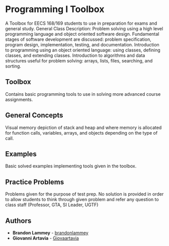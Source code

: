 # Programming I Toolbox

A Toolbox for EECS 168/169 students to use in preparation for exams and general study. 
General Class Description: Problem solving using a high level programming language and object oriented software design. Fundamental stages of software development are discussed: problem specification, program design, implementation, testing, and documentation. Introduction to programming using an object oriented language: using classes, defining classes, and extending classes. Introduction to algorithms and data structures useful for problem solving: arrays, lists, files, searching, and sorting.

## Toolbox
Contains basic programming tools to use in solving more advanced course assignments. 

## General Concepts
Visual memory depiction of stack and heap and where memory is allocated for function calls, variables, arrays, and objects depending on the type of call. 

## Examples
Basic solved examples implementing tools given in the toolbox.

## Practice Problems
Problems given for the purpose of test prep. No solution is provided in order to allow students to think through given problem and refer any question to class staff (Professor, GTA, SI Leader, UGTF)

## Authors

* **Brandon Lammey** - [brandonlammey](https://github.com/brandonlammey)
* **Giovanni Artavia** - [Giovaartavia](https://github.com/Giovaartavia)
